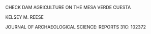 CHECK DAM AGRICULTURE ON THE MESA VERDE CUESTA

KELSEY M. REESE

JOURNAL OF ARCHAEOLOGICAL SCIENCE: REPORTS 31C: 102372
